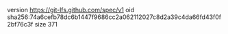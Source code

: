 version https://git-lfs.github.com/spec/v1
oid sha256:74a6cefb78dc6b1447f9686cc2a062112027c8d2a39c4da66fd43f0f2bf76c3f
size 371
